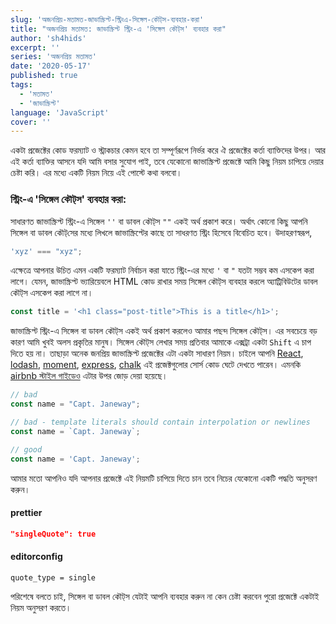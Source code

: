 ```yaml
---
slug: 'অজনপ্রিয়-মতামত-জাভাস্ক্রিপ্ট-স্ট্রিংএ-সিঙ্গেল-কৌট্‌স-ব্যবহার-করা'
title: "অজনপ্রিয় মতামত: জাভাস্ক্রিপ্ট স্ট্রিং-এ 'সিঙ্গেল কৌট্‌স' ব্যবহার করা"
author: 'sh4hids'
excerpt: ''
series: 'অজনপ্রিয় মতামত'
date: '2020-05-17'
published: true
tags:
  - 'মতামত'
  - 'জাভাস্ক্রিপ্ট'
language: 'JavaScript'
cover: ''
---
```


একটা প্রজেক্টের কোড ফরম্যাট ও স্ট্রাকচার কেমন হবে তা সম্পূর্ণরূপে নির্ভর করে ঐ প্রজেক্টের কর্তা ব্যাক্তিদের উপর। আর এই কর্তা ব্যাক্তির আসনে যদি আমি বসার সুযোগ পাই, তবে যেকোনো জাভাস্ক্রিপ্ট প্রজেক্টে আমি কিছু নিয়ম চাপিয়ে দেয়ার চেষ্টা করি। এর মধ্যে একটি নিয়ম নিয়ে এই পোস্টে কথা বলবো।

### স্ট্রিং-এ 'সিঙ্গেল কৌট্‌স' ব্যবহার করা:

সাধারণত জাভাস্ক্রিপ্ট স্ট্রিং-এ সিঙ্গেল `''` বা ডাবল কৌট্‌স `""` একই অর্থ প্রকাশ করে। অর্থাৎ কোনো কিছু আপনি সিঙ্গেল বা ডাবল কৌট্‌সের মধ্যে লিখলে জাভাস্ক্রিপ্টের কাছে তা সাধরণত স্ট্রিং হিসেবে বিবেচিত হবে। উদাহরণস্বরূপ,

<!-- prettier-ignore -->
```javascript
'xyz' === "xyz";
```

এক্ষেত্রে আপনার উচিত এমন একটি ফরম্যাট নির্বাচন করা যাতে স্ট্রিং-এর মধ্যে ‍‍‍‍`'` বা `"` যতটা সম্ভব কম এসকেপ করা লাগে। যেমন, জাভাস্ক্রিপ্ট ভ্যারিয়েবলে HTML কোড রাখার সময় সিঙ্গেল কৌট্‌স ব্যবহার করলে অ্যাট্রিবিউটের ডাবল কৌট্‌স এসকেপ করা লাগে না।

```javascript
const title = '<h1 class="post-title">This is a title</h1>';
```

জাভাস্ক্রিপ্ট স্ট্রিং-এ সিঙ্গেল বা ডাবল কৌট্‌স একই অর্থ প্রকাশ করলেও আমার পছন্দ সিঙ্গেল কৌট্‌স। এর সবচেয়ে বড় কারণ আমি খুবই অলস প্রকৃতির মানুষ। সিঙ্গেল কৌট্‌স লেখার সময় প্রতিবার আমাকে এক্সট্রা একটা `Shift` এ চাপ দিতে হয় না। তাছাড়া অনেক জনপ্রিয় জাভাস্ক্রিপ্ট প্রজেক্টের এটা একটা সাধারণ নিয়ম। চাইলে আপনি [React](https://github.com/facebook/react), [lodash](https://github.com/lodash/lodash), [moment](https://github.com/moment/moment), [express](https://github.com/expressjs/express), [chalk](https://github.com/chalk/chalk) এই প্রজেক্টগুলোর সোর্স কোড ঘেটে দেখতে পারেন। এমনকি [airbnb স্টাইল গাইডেও](https://github.com/airbnb/javascript#strings--quotes) এটার উপর জোড় দেয়া হয়েছে।

<!-- prettier-ignore -->
```javascript
// bad
const name = "Capt. Janeway";

// bad - template literals should contain interpolation or newlines
const name = `Capt. Janeway`;

// good
const name = 'Capt. Janeway';
```

আমার মতো আপনিও যদি আপনার প্রজেক্টে এই নিয়মটি চাপিয়ে দিতে চান তবে নিচের যেকোনো একটি পদ্ধতি অনুসরণ করুন।

#### prettier

```json
"singleQuote": true
```

#### editorconfig

```
quote_type = single
```

পরিশেষে বলতে চাই, সিঙ্গেল বা ডাবল কৌট্‌স যেটাই আপনি ব্যবহার করুন না কেন চেষ্টা করবেন পুরো প্রজেক্টে একটাই নিয়ম অনুসরণ করতে।
